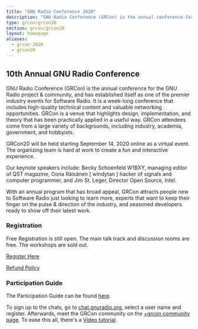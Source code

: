 ```yaml
---
title: "GNU Radio Conference 2020"
description: "GNU Radio Conference (GRCon) is the annual conference for the GNU Radio project & community, and has established itself as one of the premier industry events for Software Radio."
type: grcon/grcon20
section: grcon/grcon20
layout: homepage
aliases:
  - grcon-2020
  - grcon20
---
```


## 10th Annual GNU Radio Conference

GNU Radio Conference (GRCon) is the annual conference for the GNU Radio project & community, and has
established itself as one of the premier industry events for Software Radio. It
is a week-long conference that includes high-quality technical content and
valuable networking opportunities. GRCon is a venue that highlights design,
implementation, and theory that has been practically applied in a useful way.
GRCon attendees come from a large variety of backgrounds, including industry,
academia, government, and hobbyists.

GRCon20 will be held starting September 14, 2020 online as a virtual event. The organizing team is hard at
work to create a fun and interactive experience. 

Our keynote speakers include: Becky Schoenfeld W1BXY, managing editor of QST magazine, 
Oona Räisänen [ windytan ] hacker of signals and computer programmer, 
and Jim St. Leger, Director Open Source, Intel. 

With an annual program that has broad appeal, GRCon attracts people new to
Software Radio just looking to learn more, experts that want to keep their finger
on the pulse & direction of the industry, and seasoned developers ready to show
off their latest work.

### Registration

Free Registration is still open. The main talk track and discussion rooms are free. The workshops are sold out.

[Register Here](https://tickets.gnuradio.org/grcon20/)

[Refund Policy](refunds)

### Participation Guide 

The Participation Guide can be found [here](https://docs.google.com/document/d/e/2PACX-1vQtKfY1-ZT7bhYlkbQlOIKlv026qGr9ZbZlpoWx4Sjou8dOOZ4K2GvAMhCXVu0vIPYvq2z5KsvGIj36/pub).

To sign up to the chats, go to [chat.gnuradio.org](https://chat.gnuradio.org),
select a user name and register. Afterwards, meet the GRCon community on the
[+grcon community page](https://chat.gnuradio.org/#/group/+grcon:gnuradio.org).
To ease this all, there's a [Video
tutorial](https://www.youtube.com/watch?v=9ZUWmGQrbBQ).
